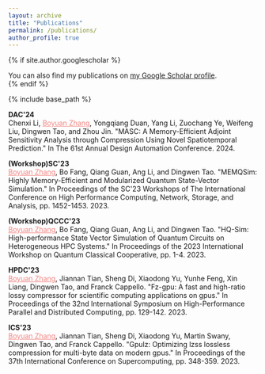 ```yaml
---
layout: archive
title: "Publications"
permalink: /publications/
author_profile: true
---
```


{% if site.author.googlescholar %}
  <div class="wordwrap">You can also find my publications on <a href="{{site.author.googlescholar}}">my Google Scholar profile</a>.</div>
{% endif %}

{% include base_path %}

**DAC'24**\
Chenxi Li, <span style="color:#f28482"><u>Boyuan Zhang</u></span>, Yongqiang Duan, Yang Li, Zuochang Ye, Weifeng Liu, Dingwen Tao, and Zhou Jin. "MASC: A Memory-Efficient Adjoint Sensitivity Analysis through Compression Using Novel Spatiotemporal Prediction." In The 61st Annual Design Automation Conference. 2024.

**(Workshop)SC'23**\
<span style="color:#f28482"><u>Boyuan Zhang</u></span>, Bo Fang, Qiang Guan, Ang Li, and Dingwen Tao. "MEMQSim: Highly Memory-Efficient and Modularized Quantum State-Vector Simulation." In Proceedings of the SC'23 Workshops of The International Conference on High Performance Computing, Network, Storage, and Analysis, pp. 1452-1453. 2023.

**(Workshop)QCCC'23**\
<span style="color:#f28482"><u>Boyuan Zhang</u></span>, Bo Fang, Qiang Guan, Ang Li, and Dingwen Tao. "HQ-Sim: High-performance State Vector Simulation of Quantum Circuits on Heterogeneous HPC Systems." In Proceedings of the 2023 International Workshop on Quantum Classical Cooperative, pp. 1-4. 2023.

**HPDC'23**\
<span style="color:#f28482"><u>Boyuan Zhang</u></span>, Jiannan Tian, Sheng Di, Xiaodong Yu, Yunhe Feng, Xin Liang, Dingwen Tao, and Franck Cappello. "Fz-gpu: A fast and high-ratio lossy compressor for scientific computing applications on gpus." In Proceedings of the 32nd International Symposium on High-Performance Parallel and Distributed Computing, pp. 129-142. 2023.

**ICS'23**\
<span style="color:#f28482"><u>Boyuan Zhang</u></span>, Jiannan Tian, Sheng Di, Xiaodong Yu, Martin Swany, Dingwen Tao, and Franck Cappello. "Gpulz: Optimizing lzss lossless compression for multi-byte data on modern gpus." In Proceedings of the 37th International Conference on Supercomputing, pp. 348-359. 2023.